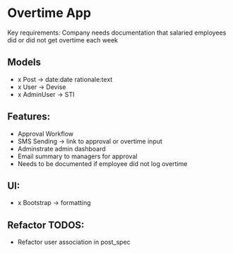 # Overtime App

Key requirements: Company needs documentation that salaried employees did or did not get overtime each week

## Models
- x Post -> date:date rationale:text
- x User -> Devise
- x AdminUser -> STI

## Features:
- Approval Workflow
- SMS Sending -> link to approval or overtime input
- Adminstrate admin dashboard
- Email summary to managers for approval
- Needs to be documented if employee did not log overtime

## UI:
- x Bootstrap -> formatting

## Refactor TODOS:
- Refactor user association in post_spec
